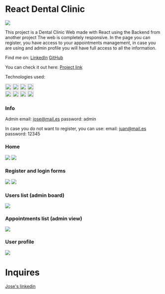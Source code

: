 # React Dental Clinic

<img src="./public/gkhbs.png"/>

This project is a Dental Clinic Web made with React using the Backend from another project
The web is completely responsive. In the page you can register, you have access to your appointments management, in case you are using and admin profile you will have full access to all the information.

Find me on:
 <a href="https://www.linkedin.com/in/jos%C3%A9-manuel-ruiz-ruiz-07b262182/">LinkedIn</a>
 <a href="https://github.com/joserr98/">GitHub</a>
<br>

You can check it out here: <a href="https://dental-clinic-frontend.vercel.app/">Project link</a>

Technologies used:

<img src="./public/html5.png" width="20"/>
<img src="./public/css3.png" width="20"/>
<img src="./public/javascript.png" width="20"/>
<img src="./public/redux.png" width="20"/>
<br>
<img src="./public/react.png" width="20"/>
<img src="./public/bootstrap.jfif" width="20"/>
<img src="./public/axios.png" width="20"/>
<img src="./public/express.png" width="20"/>

### Info
Admin
email: jose@mail.es
password: admin

In case you do not want to register, you can use:
email: juan@mail.es
password: 12345

### Home

<img src="./public/image_1.png"/>
<img src="./public/image_1m.png"/>

### Register and login forms

<img src="./public/image_2.png"/>
<img src="./public/image_2m.png"/>

### Users list (admin board)

<img src="./public/image_3.png"/>

### Appointments list (admin view)

<img src="./public/image_4.png"/>

### User profile

<img src="./public/image_5.png"/>

# Inquires 

<a href="https://www.linkedin.com/in/jos%C3%A9-manuel-ruiz-ruiz-07b262182/"> Jose's linkedin </a>